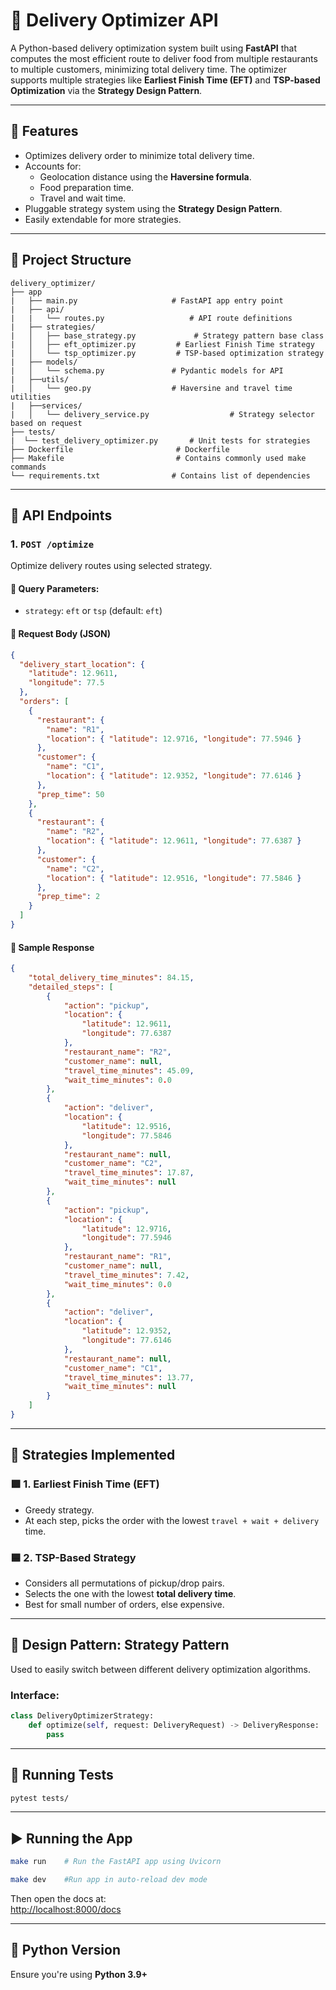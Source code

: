 # 🚚 Delivery Optimizer API

A Python-based delivery optimization system built using **FastAPI** that computes the most efficient route to deliver food from multiple restaurants to multiple customers, minimizing total delivery time. The optimizer supports multiple strategies like **Earliest Finish Time (EFT)** and **TSP-based Optimization** via the **Strategy Design Pattern**.

---

## 🔧 Features

- Optimizes delivery order to minimize total delivery time.
- Accounts for:
  - Geolocation distance using the **Haversine formula**.
  - Food preparation time.
  - Travel and wait time.
- Pluggable strategy system using the **Strategy Design Pattern**.
- Easily extendable for more strategies.

---

## 🧱 Project Structure

```
delivery_optimizer/
├── app
|   ├── main.py                     # FastAPI app entry point
|   ├── api/
|   |   └── routes.py                   # API route definitions
|   ├── strategies/
|   │   ├── base_strategy.py             # Strategy pattern base class
|   │   ├── eft_optimizer.py         # Earliest Finish Time strategy
|   │   └── tsp_optimizer.py         # TSP-based optimization strategy
|   ├── models/
|   │   └── schema.py               # Pydantic models for API
|   ├──utils/
|   │   └── geo.py                  # Haversine and travel time utilities
|   ├──services/
|   │   └── delivery_service.py                  # Strategy selector based on request
├── tests/
|  └── test_delivery_optimizer.py       # Unit tests for strategies
├── Dockerfile                       # Dockerfile
├── Makefile                         # Contains commonly used make commands
└── requirements.txt                # Contains list of dependencies

```

---

## 🚀 API Endpoints

### 1. `POST /optimize`

Optimize delivery routes using selected strategy.

#### 🔸 Query Parameters:
- `strategy`: `eft` or `tsp` (default: `eft`)

#### 🔸 Request Body (JSON)

```json
{
  "delivery_start_location": {
    "latitude": 12.9611,
    "longitude": 77.5
  },
  "orders": [
    {
      "restaurant": {
        "name": "R1",
        "location": { "latitude": 12.9716, "longitude": 77.5946 }
      },
      "customer": {
        "name": "C1",
        "location": { "latitude": 12.9352, "longitude": 77.6146 }
      },
      "prep_time": 50
    },
    {
      "restaurant": {
        "name": "R2",
        "location": { "latitude": 12.9611, "longitude": 77.6387 }
      },
      "customer": {
        "name": "C2",
        "location": { "latitude": 12.9516, "longitude": 77.5846 }
      },
      "prep_time": 2
    }
  ]
}

```

#### 🔸 Sample Response

```json
{
    "total_delivery_time_minutes": 84.15,
    "detailed_steps": [
        {
            "action": "pickup",
            "location": {
                "latitude": 12.9611,
                "longitude": 77.6387
            },
            "restaurant_name": "R2",
            "customer_name": null,
            "travel_time_minutes": 45.09,
            "wait_time_minutes": 0.0
        },
        {
            "action": "deliver",
            "location": {
                "latitude": 12.9516,
                "longitude": 77.5846
            },
            "restaurant_name": null,
            "customer_name": "C2",
            "travel_time_minutes": 17.87,
            "wait_time_minutes": null
        },
        {
            "action": "pickup",
            "location": {
                "latitude": 12.9716,
                "longitude": 77.5946
            },
            "restaurant_name": "R1",
            "customer_name": null,
            "travel_time_minutes": 7.42,
            "wait_time_minutes": 0.0
        },
        {
            "action": "deliver",
            "location": {
                "latitude": 12.9352,
                "longitude": 77.6146
            },
            "restaurant_name": null,
            "customer_name": "C1",
            "travel_time_minutes": 13.77,
            "wait_time_minutes": null
        }
    ]
}
```

---

## 🧠 Strategies Implemented

### 🟩 1. **Earliest Finish Time (EFT)**
- Greedy strategy.
- At each step, picks the order with the lowest `travel + wait + delivery` time.

### 🟦 2. **TSP-Based Strategy**
- Considers all permutations of pickup/drop pairs.
- Selects the one with the lowest **total delivery time**.
- Best for small number of orders, else expensive.

---

## 🧩 Design Pattern: Strategy Pattern

Used to easily switch between different delivery optimization algorithms.

### Interface:
```python
class DeliveryOptimizerStrategy:
    def optimize(self, request: DeliveryRequest) -> DeliveryResponse:
        pass
```

---

## 🧪 Running Tests

```bash
pytest tests/
```

---

## ▶️ Running the App

```bash
make run    # Run the FastAPI app using Uvicorn
```

```bash
make dev    #Run app in auto-reload dev mode
```

Then open the docs at:  
[http://localhost:8000/docs](http://localhost:8000/docs)

---

## 📌 Python Version

Ensure you're using **Python 3.9+**
